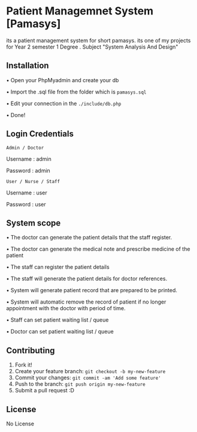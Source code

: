 # Patient Managemnet System [Pamasys]

its a patient management system for short pamasys. its one of my projects for Year 2 semester 1 Degree . 
Subject "System Analysis And Design"

## Installation

  •	Open your PhpMyadmin and create your db
  
  •	Import the .sql file from the folder which is `pamasys.sql`
  
  •	Edit your connection in the `./include/db.php`
  
  •	Done!


## Login Credentials 

`Admin / Doctor`

Username : admin

Password : admin


`User / Nurse / Staff`

Username : user

Password : user



## System scope

•	The doctor can generate the patient details that the staff register.

•	The doctor can generate the medical note and prescribe medicine of the patient

•	The staff can register the patient details

•	The staff will generate the patient details for doctor references.

•	System will generate patient record that are prepared to be printed.

•	System will automatic remove the record of patient if no longer appointment with the doctor with period of time.

•	Staff can set patient waiting list / queue

•	Doctor can set patient waiting list / queue




## Contributing

1. Fork it!
2. Create your feature branch: `git checkout -b my-new-feature`
3. Commit your changes: `git commit -am 'Add some feature'`
4. Push to the branch: `git push origin my-new-feature`
5. Submit a pull request :D


## License

No License
